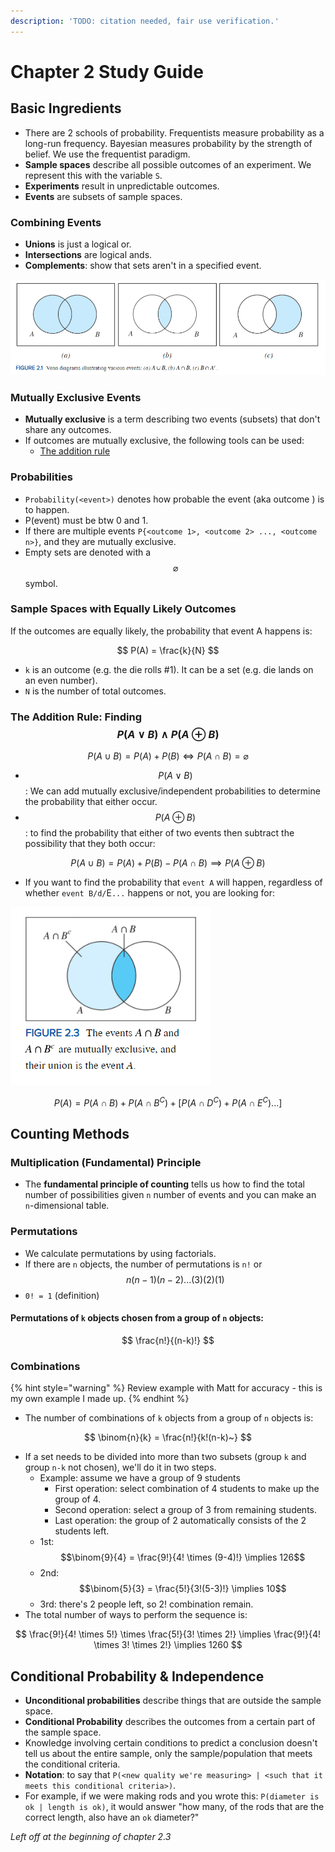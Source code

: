 ```yaml
---
description: 'TODO: citation needed, fair use verification.'
---
```


# Chapter 2 Study Guide

## Basic Ingredients

* There are 2 schools of probability. Frequentists measure probability as a long-run frequency. Bayesian measures probability by the strength of belief. We use the frequentist paradigm.
* **Sample spaces** describe all possible outcomes of an experiment. We represent this with the variable `S`.&#x20;
* **Experiments** result in unpredictable outcomes.
* **Events** are subsets of sample spaces.

### Combining Events

* **Unions** is just a logical or.
* **Intersections** are logical ands.
* **Complements**: show that sets aren't in a specified event.

![Illustration of unions, intersections, and complements. (Source: Navidi)](<../../.gitbook/assets/image (643) (1) (1) (1).png>)

### Mutually Exclusive Events

* **Mutually exclusive** is a term describing two events (subsets) that don't share any outcomes.
* If outcomes are mutually exclusive, the following tools can be used:
  * [The addition rule](chapter-2-study-guide.md#undefined)

### Probabilities

* `Probability(<event>)` denotes how probable the event (aka outcome ) is to happen.
* P(event) must be btw 0 and 1.
* If there are multiple events `P{<outcome 1>, <outcome 2> ..., <outcome n>}`, and they are mutually exclusive.
* Empty sets are denoted with a $$\varnothing$$ symbol.

### Sample Spaces with Equally Likely Outcomes

If the outcomes are equally likely, the probability that event A happens is:

$$
P(A) = \frac{k}{N}
$$

* `k` is an outcome (e.g. the die rolls #1). It can be a set (e.g. die lands on an even number).
* `N` is the number of total outcomes.

### The Addition Rule: Finding $$P(A \lor B) \land P(A \oplus B)$$

$$
P(A \cup B) = P(A) + P(B) \iff P(A \cap B) = \varnothing
$$

* $$P(A \lor B)$$: We can add mutually exclusive/independent probabilities to determine the probability that either occur.
* $$P(A \oplus B)$$: to find the probability that either of two events then subtract the possibility that they both occur:

$$
P(A \cup B) = P(A) + P(B) - P(A \cap B) \implies P(A \oplus B)
$$

* If you want to find the probability that `event A` will happen, regardless of whether `event B/d/`E`...` happens or not, you are looking for:

![Img Source: Navidi](<../../.gitbook/assets/image (646) (1) (1) (1).png>)

$$
P(A) = P(A \cap B) + P(A \cap B^C) + [P(A \cap D^C) + P(A \cap E^C)...]
$$

## Counting Methods

### Multiplication (Fundamental) Principle

* The **fundamental principle of counting** tells us how to find the total number of possibilities given `n` number of events and you can make an `n`-dimensional table.

### Permutations

* We calculate permutations by using factorials.
* If there are `n` objects, the number of permutations is `n!` or $$n(n-1)(n-2)...(3)(2)(1)$$
* `0! = 1` (definition)

#### Permutations of `k` objects chosen from a group of `n` objects:

$$
\frac{n!}{(n-k)!}
$$

### Combinations

{% hint style="warning" %}
Review example with Matt for accuracy - this is my own example I made up.
{% endhint %}

* The number of combinations of `k` objects from a group of `n` objects is:

$$
\binom{n}{k} = \frac{n!}{k!(n-k)~}
$$

* If a set needs to be divided into more than two subsets (group `k` and group `n-k` not chosen), we'll do it in two steps.
  * Example: assume we have a group of 9 students
    * First operation: select combination of 4 students to make up the group of 4.
    * Second operation: select a group of 3 from remaining students.
    * Last operation: the group of 2 automatically consists of the 2 students left.
  * 1st: $$\binom{9}{4} = \frac{9!}{4! \times (9-4)!} \implies 126$$
  * 2nd: $$\binom{5}{3} = \frac{5!}{3!(5-3)!} \implies 10$$
  * 3rd: there's 2 people left, so 2! combination remain.
* The total number of ways to perform the sequence is:

$$
\frac{9!}{4! \times 5!} \times \frac{5!}{3! \times 2!} \implies \frac{9!}{4! \times 3! \times 2!} \implies 1260
$$

## Conditional Probability & Independence

* **Unconditional probabilities** describe things that are outside the sample space.&#x20;
* **Conditional Probability** describes the outcomes from a certain part of the sample space.
* Knowledge involving certain conditions to predict a conclusion doesn't tell us about the entire sample, only the sample/population that meets the conditional criteria.
* **Notation**: to say that `P(<new quality we're measuring> | <such that it meets this conditional criteria>)`.
* For example, if we were making rods and you wrote this: `P(diameter is ok | length is ok)`, it would answer "how many, of the rods that are the correct length, also have an `ok` diameter?"

_Left off at the beginning of chapter 2.3_



